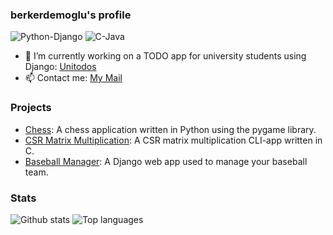 ### berkerdemoglu's profile
![Python-Django](https://img.shields.io/badge/Python-Django-blue)
![C-Java](https://img.shields.io/badge/C-Java-blue)

- 🔭 I’m currently working on a TODO app for university students using Django: [Unitodos](https://github.com/berkerdemoglu/unitodos)
- 📫 Contact me: [My Mail](mailto:berk.erdemoglu@tum.de)

### Projects
- [Chess](https://github.com/berkerdemoglu/Chess): A chess application written in Python using the pygame library.
- [CSR Matrix Multiplication](https://github.com/berkerdemoglu/csr_matrix_multiplication): A CSR matrix multiplication CLI-app written in C.
- [Baseball Manager](https://github.com/berkerdemoglu/baseball_manager): A Django web app used to manage your baseball team.

### Stats
![Github stats](https://github-readme-stats.vercel.app/api?username=berkerdemoglu&theme=dark&show_icons=true&count_private=true)
![Top languages](https://github-readme-stats.vercel.app/api/top-langs/?username=berkerdemoglu)
